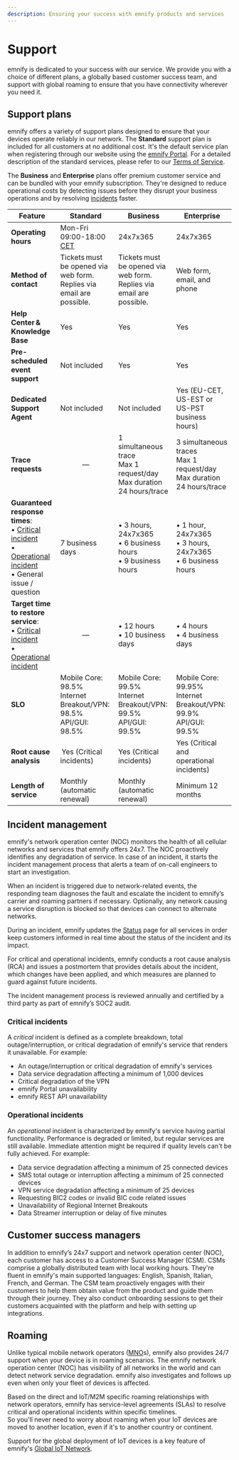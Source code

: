 ```yaml
---
description: Ensuring your success with emnify products and services
---
```


# Support

emnify is dedicated to your success with our service.
We provide you with a choice of different plans, a globally based customer success team, and support with global roaming to ensure that you have connectivity wherever you need it.

## Support plans

emnify offers a variety of support plans designed to ensure that your devices operate reliably in our network.
The **Standard** support plan is included for all customers at no additional cost.
It's the default service plan when registering through our website using the [emnify Portal](https://portal.emnify.com/).
For a detailed description of the standard services, please refer to our [Terms of Service](https://www.emnify.com/hubfs/20211001_terms_of_service_and_standard_service_level_obligations.pdf).

The **Business** and **Enterprise** plans offer premium customer service and can be bundled with your emnify subscription.
They're designed to reduce operational costs by detecting issues before they disrupt your business operations and by resolving [incidents](#incident-management) faster.

| Feature | Standard | Business | Enterprise |
| ------- | -------- | -------- | ---------- |
| **Operating hours** | Mon-Fri 09:00-18:00 [CET](https://www.timeanddate.com/time/zones/cet) | 24x7x365 | 24x7x365 | 
| **Method of contact** | Tickets must be opened via web form.<br />Replies via email are possible. | Tickets must be opened via web form.<br />Replies via email are possible. | Web form, email, and phone |
| **Help Center & Knowledge Base** | Yes | Yes | Yes |
| **Pre-scheduled event support** | Not included | Yes | Yes |
| **Dedicated Support Agent** | Not included | Not included | Yes (EU-CET, US-EST or US-PST business hours) |
| **Trace requests** | <div align="center">—</div> | 1 simultaneous trace<br />Max 1 request/day<br />Max duration 24 hours/trace | 3 simultaneous traces<br />Max 1 request/day<br />Max duration 24 hours/trace | 
| **Guaranteed response times**:<br />• [Critical incident](#critical-incidents)<br />• [Operational incident](#operational-incidents)<br />• General issue / question | 7 business days | • 3 hours, 24x7x365<br />• 6 business hours<br />• 9 business hours | • 1 hour, 24x7x365<br />• 3 hours, 24x7x365<br />• 6 business hours  |
| **Target time to restore service**: <br />• [Critical incident](#critical-incidents)<br />• [Operational incident](#operational-incidents) | <div align="center">—</div> | • 12 hours<br />• 10 business days | • 4 hours<br />• 4 business days |
| **SLO** | Mobile Core: 98.5%<br />Internet Breakout/VPN: 98.5%<br />API/GUI: 98.5% | Mobile Core: 99.5%<br />Internet Breakout/VPN: 99.5%<br />API/GUI: 99.5% | Mobile Core: 99.95%<br />Internet Breakout/VPN: 99.9%<br />API/GUI: 99.5% |
| **Root cause analysis** | Yes (Critical incidents) | Yes (Critical incidents) | Yes (Critical and operational incidents) |
| **Length of service** | Monthly (automatic renewal) | Monthly (automatic renewal) | Minimum 12 months |

## Incident management

emnify's network operation center (NOC) monitors the health of all cellular networks and services that emnify offers 24x7.
The NOC proactively identifies any degradation of service.
In case of an incident, it starts the incident management process that alerts a team of on-call  engineers to start an investigation.  

When an incident is triggered due to network-related events, the responding team diagnoses the fault and escalate the incident to emnify’s carrier and roaming partners if necessary.
Optionally, any network causing a service disruption is blocked so that devices can connect to alternate networks.  

During an incident, emnify updates the [Status](https://status.emnify.com/) page for all services in order keep customers informed in real time about the status of the incident and its impact. 

For critical and operational incidents, emnify conducts a root cause analysis (RCA) and issues a postmortem that provides details about the incident, which changes have been applied, and which measures are planned to guard against future incidents.  

The incident management process is reviewed annually and certified by a third party as part of emnify’s SOC2 audit.

### Critical incidents

A *critical* incident is defined as a complete breakdown, total outage/interruption, or critical degradation of emnify's service that renders it unavailable.
For example:

- An outage/interruption or critical degradation of emnify's services
- Data service degradation affecting a minimum of 1,000 devices
- Critical degradation of the VPN
- emnify Portal unavailability
- emnify REST API unavailability

### Operational incidents

An *operational* incident is characterized by emnify's service having partial functionality.
Performance is degraded or limited, but regular services are still available.
Immediate attention might be required if quality levels can't be fully achieved.
For example:

- Data service degradation affecting a minimum of 25 connected devices
- SMS total outage or interruption affecting a minimum of 25 connected devices
- VPN service degradation affecting a minimum of 25 devices
- Requesting BIC2 codes or invalid BIC code related issues 
- Unavailability of Regional Internet Breakouts
- Data Streamer interruption or delay of five minutes

## Customer success managers
 
In addition to emnify’s 24x7 support and network operation center (NOC), each customer has access to a Customer Success Manager (CSM).
CSMs comprise a globally distributed team with local working hours.
They're fluent in emnify's main supported languages: English, Spanish, Italian, French, and German.
The CSM team proactively engages with their customers to help them obtain value from the product and guide them through their journey.
They also conduct onboarding sessions to get their customers acquainted with the platform and help with setting up integrations.

## Roaming

Unlike typical mobile network operators ([MNO](https://www.emnify.com/iot-glossary/mno)s), emnify also provides 24/7 support when your device is in roaming scenarios.
The emnify network operation center (NOC) has visibility of all networks in the world and can detect network service degradation. 
emnify also investigates and follows up even when only your fleet of devices is affected.   

Based on the direct and IoT/M2M specific roaming relationships with network operators, emnify has service-level agreements (SLAs) to resolve critical and operational incidents within specific timelines.  
So you'll never need to worry about roaming when your IoT devices are moved to another location, even if it's to another country or continent.

Support for the global deployment of IoT devices is a key feature of emnify's [Global IoT Network](/services/global-iot-network).
